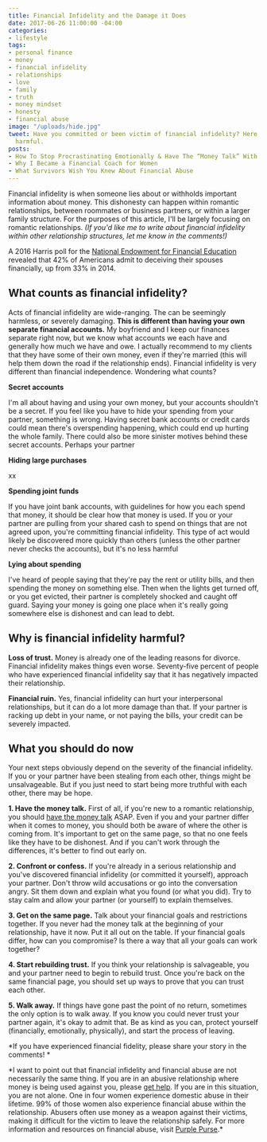 ```yaml
---
title: Financial Infidelity and the Damage it Does
date: 2017-06-26 11:00:00 -04:00
categories:
- lifestyle
tags:
- personal finance
- money
- financial infidelity
- relationships
- love
- family
- truth
- money mindset
- honesty
- financial abuse
image: "/uploads/hide.jpg"
tweet: Have you committed or been victim of financial infidelity? Here's why it's
  harmful.
posts:
- How To Stop Procrastinating Emotionally & Have The “Money Talk” With Your S.O.
- Why I Became a Financial Coach for Women
- What Survivors Wish You Knew About Financial Abuse
---
```


Financial infidelity is when someone lies about or withholds important information about money. This dishonesty can happen within romantic relationships, between roommates or business partners, or within a larger family structure.  For the purposes of this article, I'll be largely focusing on romantic relationships. *(If you'd like me to write about financial infidelity within other relationship structures, let me know in the comments!)*

A 2016 Harris poll for the [National Endowment for Financial Education ](http://www.nefe.org/press-room/news/americans-confess-to-financial-infidelity.aspx)revealed that 42% of Americans admit to deceiving their spouses financially, up from 33% in 2014.

## What counts as financial infidelity?

Acts of financial infidelity are wide-ranging. The can be seemingly harmless, or severely damaging. **This is different than having your own separate financial accounts.** My boyfriend and I keep our finances separate right now, but we know what accounts we each have and generally how much we have and owe. I actually recommend to my clients that they have some of their own money, even if they're married (this will help them down the road if the relationship ends). Financial infidelity is very different than financial independence. Wondering what counts?

**Secret accounts**

I'm all about having and using your own money, but your accounts shouldn't be a secret. If you feel like you have to hide your spending from your partner, something is wrong. Having secret bank accounts or credit cards could mean there's overspending happening, which could end up hurting the whole family. There could also be more sinister motives behind these secret accounts. Perhaps your partner 

**Hiding large purchases**

xx

**Spending joint funds**

If you have joint bank accounts, with guidelines for how you each spend that money, it should be clear how that money is used. If you or your partner are pulling from your shared cash to spend on things that are not agreed upon, you're committing financial infidelity. This type of act would likely be discovered more quickly than others (unless the other partner never checks the accounts), but it's no less harmful

**Lying about spending**

I've heard of people saying that they're pay the rent or utility bills, and then spending the money on something else. Then when the lights get turned off, or you get evicted, their partner is completely shocked and caught off guard. Saying your money is going one place when it's really going somewhere else is dishonest and can lead to debt.

## Why is financial infidelity harmful?

**Loss of trust.** Money is already one of the leading reasons for divorce. Financial infidelity makes things even worse. Seventy-five percent of people who have experienced financial infidelity say that it has negatively impacted their relationship.

**Financial ruin.** Yes, financial infidelity can hurt your interpersonal relationships, but it can do a lot more damage than that. If your partner is racking up debt in your name, or not paying the bills, your credit can be severely impacted. 

## What you should do now

Your next steps obviously depend on the severity of the financial infidelity. If you or your partner have been stealing from each other, things might be unsalvageable.  But if you just need to start being more truthful with each other, there may be hope.

**1. Have the money talk.** First of all, if you're new to a romantic relationship, you should [have the money talk](https://www.maggiegermano.com/blog/have-the-money-talk) ASAP. Even if you and your partner differ when it comes to money, you should both be aware of where the other is coming from. It's important to get on the same page, so that no one feels like they have to be dishonest. And if you can't work through the differences, it's better to find out early on.

**2. Confront or confess.** If you're already in a serious relationship and you've discovered financial infidelity (or committed it yourself), approach your partner. Don't throw wild accusations or go into the conversation angry. Sit them down and explain what you found (or what you did). Try to stay calm and allow your partner (or yourself) to explain themselves. 

**3. Get on the same page.** Talk about your financial goals and restrictions together. If you never had the money talk at the beginning of your relationship, have it now. Put it all out on the table. If your financial goals differ, how can you compromise? Is there a way that all your goals can work together?

**4. Start rebuilding trust.** If you think your relationship is salvageable, you and your partner need to begin to rebuild trust. Once you're back on the same financial page, you should set up ways to prove that you can trust each other. 

**5. Walk away.** If things have gone past the point of no return, sometimes the only option is to walk away. If you know you could never trust your partner again, it's okay to admit that. Be as kind as you can, protect yourself (financially, emotionally, physically), and start the process of leaving.

*If you have experienced financial fidelity, please share your story in the comments! *

\*I want to point out that financial infidelity and financial abuse are not necessarily the same thing. If you are in an abusive relationship where money is being used against you, please [get help](http://www.thehotline.org/). If you are in this situation, you are not alone. One in four women experience domestic abuse in their lifetime. 99% of those women also experience financial abuse within the relationship. Abusers often use money as a weapon against their victims, making it difficult for the victim to leave the relationship safely. For more information and resources on financial abuse, visit [Purple Purse](http://purplepurse.com/).\*